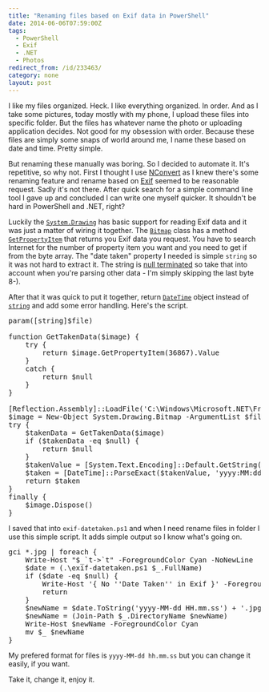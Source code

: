```yaml
---
title: "Renaming files based on Exif data in PowerShell"
date: 2014-06-06T07:59:00Z
tags:
  - PowerShell
  - Exif
  - .NET
  - Photos
redirect_from: /id/233463/
category: none
layout: post
---
```

I like my files organized. Heck. I like everything organized. In order. And as I take some pictures, today mostly with my phone, I upload these files into specific folder. But the files has whatever name the photo or uploading application decides. Not good for my obsession with order. Because these files are simply some snaps of world around me, I name these based on date and time. Pretty simple. 

<!-- excerpt -->

But renaming these manually was boring. So I decided to automate it. It's repetitive, so why not. First I thought I use [NConvert][1] as I knew there's some renaming feature and rename based on [Exif][8] seemed to be reasonable request. Sadly it's not there. After quick search for a simple command line tool I gave up and concluded I can write one myself quicker. It shouldn't be hard in PowerShell and .NET, right?

Luckily the [`System.Drawing`][2] has basic support for reading Exif data and it was just a matter of wiring it together. The [`Bitmap`][3] class has a method [`GetPropertyItem`][4] that returns you Exif data you request. You have to search Internet for the number of property item you want and you need to get if from the byte array. The "date taken" property I needed is simple `string` so it was not hard to extract it. The string is [null terminated][5] so take that into account when you're parsing other data - I'm simply skipping the last byte 8-).

After that it was quick to put it together, return [`DateTime`][6] object instead of [`string`][7] and add some error handling. Here's the script.

<pre class="brush:powershell">
param([string]$file)

function GetTakenData($image) {
	try {
		return $image.GetPropertyItem(36867).Value
	}	
	catch {
		return $null
	}
}

[Reflection.Assembly]::LoadFile('C:\Windows\Microsoft.NET\Framework64\v4.0.30319\System.Drawing.dll') | Out-Null
$image = New-Object System.Drawing.Bitmap -ArgumentList $file
try {
	$takenData = GetTakenData($image)
	if ($takenData -eq $null) {
		return $null
	}
	$takenValue = [System.Text.Encoding]::Default.GetString($takenData, 0, $takenData.Length - 1)
	$taken = [DateTime]::ParseExact($takenValue, 'yyyy:MM:dd HH:mm:ss', $null)
	return $taken
}
finally {
	$image.Dispose()
}
</pre>

I saved that into `exif-datetaken.ps1` and when I need rename files in folder I use this simple script. It adds simple output so I know what's going on.

<pre class="brush:powershell">
gci *.jpg | foreach {
	Write-Host "$_`t-&gt;`t" -ForegroundColor Cyan -NoNewLine 
	$date = (.\exif-datetaken.ps1 $_.FullName)
	if ($date -eq $null) {
		Write-Host '{ No ''Date Taken'' in Exif }' -ForegroundColor Cyan	
		return
	}
	$newName = $date.ToString('yyyy-MM-dd HH.mm.ss') + '.jpg'
	$newName = (Join-Path $_.DirectoryName $newName)
	Write-Host $newName -ForegroundColor Cyan
	mv $_ $newName
}
</pre> 

My prefered format for files is `yyyy-MM-dd hh.mm.ss` but you can change it easily, if you want.

Take it, change it, enjoy it.

[1]: http://www.xnview.com/en/nconvert/
[2]: http://msdn.microsoft.com/en-us/library/system.drawing.aspx
[3]: http://msdn.microsoft.com/en-us/library/system.drawing.bitmap.aspx
[4]: http://msdn.microsoft.com/en-us/library/system.drawing.image.getpropertyitem.aspx
[5]: http://en.wikipedia.org/wiki/Null-terminated_string
[6]: http://msdn.microsoft.com/en-us/library/system.datetime.aspx
[7]: http://msdn.microsoft.com/en-us/library/system.string.aspx
[8]: http://en.wikipedia.org/wiki/Exchangeable_image_file_format